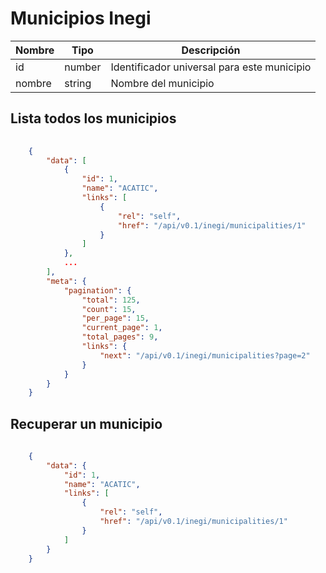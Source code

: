 # Municipios Inegi

 Nombre    | Tipo    | Descripción
---------- | ------- | -------
 id | number | Identificador universal para este municipio
 nombre | string | Nombre del municipio 

## Lista todos los municipios

```json
	
	{
	    "data": [
	        {
	            "id": 1,
	            "name": "ACATIC",
	            "links": [
	                {
	                    "rel": "self",
	                    "href": "/api/v0.1/inegi/municipalities/1"
	                }
	            ]
	        },
	        ...
	    ],
	    "meta": {
	        "pagination": {
	            "total": 125,
	            "count": 15,
	            "per_page": 15,
	            "current_page": 1,
	            "total_pages": 9,
	            "links": {
	                "next": "/api/v0.1/inegi/municipalities?page=2"
	            }
	        }
	    }
	}
```

## Recuperar un municipio

```json
	
	{
	    "data": {
	        "id": 1,
	        "name": "ACATIC",
	        "links": [
	            {
	                "rel": "self",
	                "href": "/api/v0.1/inegi/municipalities/1"
	            }
	        ]
	    }
	}

```